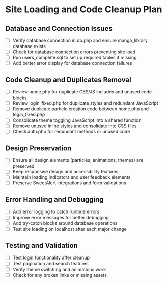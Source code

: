 # Site Loading and Code Cleanup Plan

## Database and Connection Issues
- [ ] Verify database connection in db.php and ensure manga_library database exists
- [ ] Check for database connection errors preventing site load
- [ ] Run users_complete.sql to set up required tables if missing
- [ ] Add better error display for database connection failures

## Code Cleanup and Duplicates Removal
- [ ] Review home.php for duplicate CSS/JS includes and unused code blocks
- [ ] Review login_fixed.php for duplicate styles and redundant JavaScript
- [ ] Remove duplicate particle creation code between home.php and login_fixed.php
- [ ] Consolidate theme toggling JavaScript into a shared function
- [ ] Remove unused inline styles and consolidate into CSS files
- [ ] Check auth.php for redundant methods or unused code

## Design Preservation
- [ ] Ensure all design elements (particles, animations, themes) are preserved
- [ ] Keep responsive design and accessibility features
- [ ] Maintain loading indicators and user feedback elements
- [ ] Preserve SweetAlert integrations and form validations

## Error Handling and Debugging
- [ ] Add error logging to catch runtime errors
- [ ] Improve error messages for better debugging
- [ ] Add try-catch blocks around database operations
- [ ] Test site loading on localhost after each major change

## Testing and Validation
- [ ] Test login functionality after cleanup
- [ ] Test pagination and search features
- [ ] Verify theme switching and animations work
- [ ] Check for any broken links or missing assets
